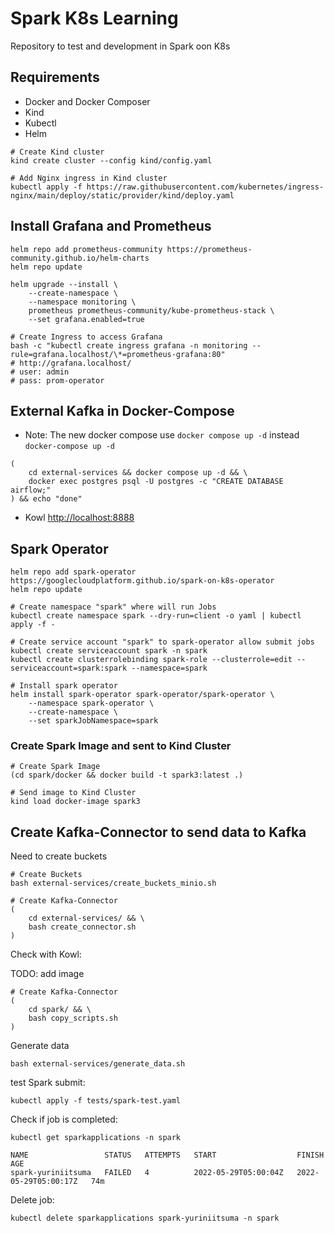 # Spark K8s Learning

Repository to test and development in Spark oon K8s

## Requirements

- Docker and Docker Composer
- Kind
- Kubectl
- Helm

```shell
# Create Kind cluster
kind create cluster --config kind/config.yaml

# Add Nginx ingress in Kind cluster
kubectl apply -f https://raw.githubusercontent.com/kubernetes/ingress-nginx/main/deploy/static/provider/kind/deploy.yaml
```

## Install Grafana and Prometheus

```shell
helm repo add prometheus-community https://prometheus-community.github.io/helm-charts
helm repo update

helm upgrade --install \
    --create-namespace \
    --namespace monitoring \
    prometheus prometheus-community/kube-prometheus-stack \
    --set grafana.enabled=true

# Create Ingress to access Grafana
bash -c "kubectl create ingress grafana -n monitoring --rule=grafana.localhost/\*=prometheus-grafana:80"
# http://grafana.localhost/
# user: admin
# pass: prom-operator
```

## External Kafka in Docker-Compose

- Note: The new docker compose use `docker compose up -d` instead `docker-compose up -d`

```shell
(
    cd external-services && docker compose up -d && \
    docker exec postgres psql -U postgres -c "CREATE DATABASE airflow;"
) && echo "done"
```

- Kowl [http://localhost:8888](http://localhost:8888)

## Spark Operator

```shell
helm repo add spark-operator https://googlecloudplatform.github.io/spark-on-k8s-operator
helm repo update

# Create namespace "spark" where will run Jobs
kubectl create namespace spark --dry-run=client -o yaml | kubectl apply -f -

# Create service account "spark" to spark-operator allow submit jobs
kubectl create serviceaccount spark -n spark
kubectl create clusterrolebinding spark-role --clusterrole=edit --serviceaccount=spark:spark --namespace=spark

# Install spark operator
helm install spark-operator spark-operator/spark-operator \
    --namespace spark-operator \
    --create-namespace \
    --set sparkJobNamespace=spark
```

### Create Spark Image and sent to Kind Cluster

```shell
# Create Spark Image
(cd spark/docker && docker build -t spark3:latest .)

# Send image to Kind Cluster
kind load docker-image spark3
```

## Create Kafka-Connector to send data to Kafka

Need to create buckets

```shell
# Create Buckets
bash external-services/create_buckets_minio.sh
```

```shell
# Create Kafka-Connector
(
    cd external-services/ && \
    bash create_connector.sh
)
```

Check with Kowl:

TODO: add image

```shell
# Create Kafka-Connector
(
    cd spark/ && \
    bash copy_scripts.sh
)
```

Generate data

```shell
bash external-services/generate_data.sh
```

test Spark submit:

```shell
kubectl apply -f tests/spark-test.yaml
```

Check if job is completed:

```shell
kubectl get sparkapplications -n spark
```

```
NAME                 STATUS   ATTEMPTS   START                  FINISH                 AGE
spark-yuriniitsuma   FAILED   4          2022-05-29T05:00:04Z   2022-05-29T05:00:17Z   74m
```

Delete job:

```shell
kubectl delete sparkapplications spark-yuriniitsuma -n spark
```
